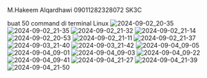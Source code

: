M.Hakeem Alqardhawi 09011282328072 SK3C

buat 50 command di terminal Linux
![2024-09-02_20-35](https://github.com/user-attachments/assets/7caf8e71-6243-4f34-9c64-09517cf0ad7c)
![2024-09-02_21-35](https://github.com/user-attachments/assets/ac2053ce-7298-4bb0-8ab7-e8c0c07d0a66)
![2024-09-02_21-32](https://github.com/user-attachments/assets/6dc69f3c-ffa2-45f5-8e05-76e69589dcd9)
![2024-09-02_21-14](https://github.com/user-attachments/assets/b45ce7b2-4e33-4249-adb5-8be135ffd242)
![2024-09-02_20-53](https://github.com/user-attachments/assets/af79ce1a-f329-4ba9-b3af-cf34ef8ba339)
![2024-09-02_21-11](https://github.com/user-attachments/assets/83252e8e-de47-4113-8b91-9775ad246b33)
![2024-09-02_21-37](https://github.com/user-attachments/assets/c2f96414-3b44-4b6f-9a25-003a49ef5c01)
![2024-09-03_21-40](https://github.com/user-attachments/assets/5f715888-dbe4-498f-a8f0-00d78798408c)
![2024-09-03_21-42](https://github.com/user-attachments/assets/61cd739c-b2b8-4ce1-8bc5-047dab67f72c)
![2024-09-04_09-05](https://github.com/user-attachments/assets/14b5165f-0815-4280-a371-c230a3281ccc)
![2024-09-04_09-01](https://github.com/user-attachments/assets/6fdc4817-6df7-4e3c-8459-028aed5f38d9)
![2024-09-04_09-03](https://github.com/user-attachments/assets/70602439-dda6-480c-a696-ac23e0ef4489)
![2024-09-04_09-22](https://github.com/user-attachments/assets/8ce990d0-b8cd-4cbc-b709-759dfc3e8f75)
![2024-09-04_09-41](https://github.com/user-attachments/assets/c1a585ad-d8b1-4415-b6b5-c37cc2773482)
![2024-09-04_21-27](https://github.com/user-attachments/assets/4486ca26-217c-4315-b215-6d5be9fa53ba)
![2024-09-04_21-39](https://github.com/user-attachments/assets/da1358fa-e4b3-47f0-9603-18a4fa2a0287)
![2024-09-04_21-50](https://github.com/user-attachments/assets/cada033b-c286-47bf-a274-61c88ab4e295)
